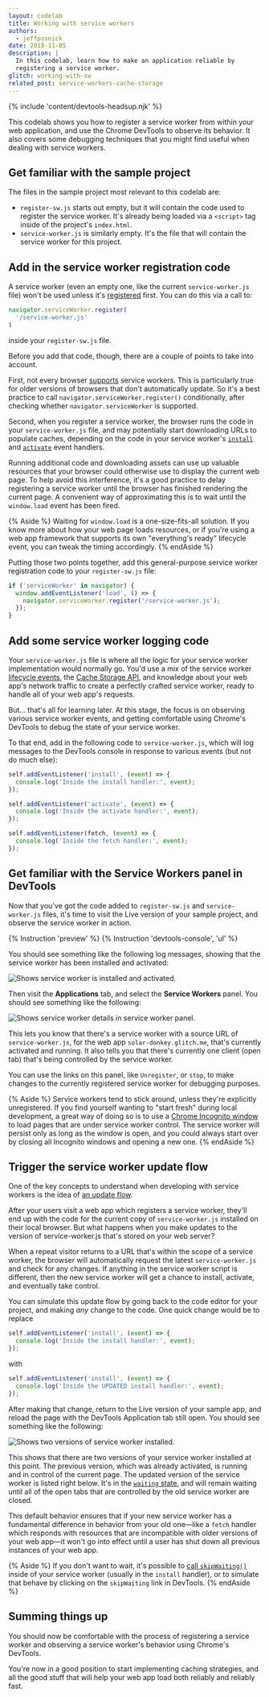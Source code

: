 ```yaml
---
layout: codelab
title: Working with service workers
authors:
  - jeffposnick
date: 2018-11-05
description: |
  In this codelab, learn how to make an application reliable by
  registering a service worker.
glitch: working-with-sw
related_post: service-workers-cache-storage
---
```


{% include 'content/devtools-headsup.njk' %}

This codelab shows you how to register a service worker from within your web
application, and use the Chrome DevTools to observe its behavior. It also
covers some debugging techniques that you might find useful when dealing with
service workers.

## Get familiar with the sample project

The files in the sample project most relevant to this codelab are:

+  `register-sw.js` starts out empty, but it will contain the code used
    to register the service worker. It's already being loaded via a `<script>`
    tag inside of the project's `index.html`.
+  `service-worker.js` is similarly empty. It's the file that will contain
    the service worker for this project.

## Add in the service worker registration code

A service worker (even an empty one, like the current `service-worker.js` file)
won't be used unless it's
[registered](https://developer.mozilla.org/en-US/docs/Web/API/ServiceWorkerContainer/register)
first. You can do this via a call to:

```js
navigator.serviceWorker.register(
  '/service-worker.js'
)
```

inside your `register-sw.js` file.

Before you add that code, though, there are a couple of points to take into
account.

First, not every browser
[supports](https://developer.mozilla.org/en-US/docs/Web/API/Service_Worker_API#Browser_compatibility)
service workers. This is particularly true for older versions of browsers that
don't automatically update. So it's a best practice to call
`navigator.serviceWorker.register()` conditionally, after checking whether
`navigator.serviceWorker` is supported.

Second, when you register a service worker, the browser runs the code in your
`service-worker.js` file, and may potentially start downloading URLs to populate
caches, depending on the code in your service worker's
[`install`](https://developers.google.com/web/fundamentals/primers/service-workers/lifecycle#install)
and
[`activate`](https://developers.google.com/web/fundamentals/primers/service-workers/lifecycle#activate)
event handlers.

Running additional code and downloading assets can use up
valuable resources that your browser could otherwise use to display the current
web page. To help avoid this interference, it's a good practice to delay
registering a service worker until the browser has finished rendering the
current page. A convenient way of approximating this is to wait until the
`window.load` event has been fired.

{% Aside %}
Waiting for <code>window.load</code> is a one-size-fits-all solution. If you know
more about how your web page loads resources, or if you're using a web app
framework that supports its own "everything's ready" lifecycle event, you can
tweak the timing accordingly.
{% endAside %}

Putting those two points together, add this general-purpose service worker
registration code to your `register-sw.js` file:

```js
if ('serviceWorker' in navigator) {
  window.addEventListener('load', () => {
    navigator.serviceWorker.register('/service-worker.js');
  });
}
```

## Add some service worker logging code

Your `service-worker.js` file is where all the logic for your service worker
implementation would normally go. You'd use a mix of the service worker
[lifecycle events](https://developers.google.com/web/fundamentals/primers/service-workers/lifecycle),
the
[Cache Storage API](https://developer.mozilla.org/en-US/docs/Web/API/CacheStorage),
and knowledge about your web app's network traffic to create a perfectly crafted
service worker, ready to handle all of your web app's requests.

But… that's all for learning later. At this stage, the focus is on observing
various service worker events, and getting comfortable using Chrome's DevTools
to debug the state of your service worker.

To that end, add in the following code to `service-worker.js`, which will log
messages to the DevTools console in response to various events (but not do much
else):

```js
self.addEventListener('install', (event) => {
  console.log('Inside the install handler:', event);
});

self.addEventListener('activate', (event) => {
  console.log('Inside the activate handler:', event);
});

self.addEventListener(fetch, (event) => {
  console.log('Inside the fetch handler:', event);
});
```

## Get familiar with the Service Workers panel in DevTools

Now that you've got the code added to `register-sw.js` and `service-worker.js`
files, it's time to visit the Live version of your sample project, and observe
the service worker in action.

{% Instruction 'preview' %}
{% Instruction 'devtools-console', 'ul' %}

You should see something like the following log messages,
showing that the service worker has been installed and activated:

<img class="screenshot" src="./sw-installed-activated.png" alt="Shows service worker is installed and activated.">

Then visit the **Applications** tab, and select the **Service Workers** panel.
You should see something like the following:

<img class="screenshot" src="./sw-panel.png" alt="Shows service worker details in service worker panel.">

This lets you know that there's a service worker with a source URL of
`service-worker.js`, for the web app `solar-donkey.glitch.me`, that's currently
activated and running. It also tells you that there's currently one client (open
tab) that's being controlled by the service worker.

You can use the links on this panel, like `Unregister`, or `stop`, to make
changes to the currently registered service worker for debugging purposes.

{% Aside %}
Service workers tend to stick around, unless they're explicitly unregistered. If
you find yourself wanting to "start fresh" during local development, a great way
of doing so is to use a [Chrome Incognito
window](https://support.google.com/chrome/answer/95464) to load pages that are
under service worker control. The service worker will persist only as long as
the window is open, and you could always start over by closing all Incognito
windows and opening a new one.
{% endAside %}

## Trigger the service worker update flow

One of the key concepts to understand when developing with service workers is
the idea of
[an update flow](https://developers.google.com/web/fundamentals/primers/service-workers/lifecycle#updates).

After your users visit a web app which registers a service worker, they'll end
up with the code for the current copy of `service-worker.js` installed on their
local browser. But what happens when you make updates to the version of
service-worker.js that's stored on your web server?

When a repeat visitor returns to a URL that's within the scope of a service worker,
the browser will automatically request the latest `service-worker.js` and
check for any changes. If anything in the service worker script is different,
then the new service worker will get a chance to install, activate,
and eventually take control.

You can simulate this update flow by going back to the code editor for your project, and making _any_ change to the code. One quick change would be
to replace

```js
self.addEventListener('install', (event) => {
  console.log('Inside the install handler:', event);
});
```

with

```js
self.addEventListener('install', (event) => {
  console.log('Inside the UPDATED install handler:', event);
});
```

After making that change, return to the Live version of your sample app, and
reload the page with the DevTools Application tab still open. You should see
something like the following:

<img class="screenshot" src="./two-sw-versions.png" alt="Shows two versions of service worker installed.">

This shows that there are two versions of your service worker installed at this
point. The previous version, which was already activated, is running and in
control of the current page. The updated version of the service worker is listed
right below. It's in the
[`waiting` state](https://developers.google.com/web/fundamentals/primers/service-workers/lifecycle#waiting),
and will remain waiting until all of the open tabs that are controlled by the
old service worker are closed.

This default behavior ensures that if your new
service worker has a fundamental difference in behavior from your old one—like a
`fetch` handler which responds with resources that are incompatible with older
versions of your web app—it won't go into effect until a user has shut down all
previous instances of your web app.

{% Aside %}
If you don't want to wait, it's possible to
[call `skipWaiting()`](https://developers.google.com/web/fundamentals/primers/service-workers/lifecycle#skip_the_waiting_phase)
inside of your service worker (usually in the `install` handler), or to simulate
that behave by clicking on the `skipWaiting` link in DevTools.
{% endAside %}

## Summing things up

You should now be comfortable with the process of registering a service worker
and observing a service worker's behavior using Chrome's DevTools.

You're now in a good position to start implementing caching strategies, and all
the good stuff that will help your web app load both reliably and reliably
fast.
